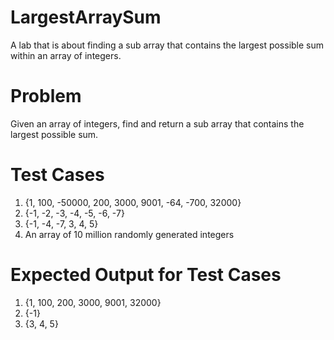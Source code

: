 # LargestArraySum
A lab that is about finding a sub array that contains the largest possible sum within an array of integers.

# Problem
Given an array of integers, find and return a sub array that contains the largest possible sum.

# Test Cases
1. {1, 100, -50000, 200, 3000, 9001, -64, -700, 32000}
2. {-1, -2, -3, -4, -5, -6, -7}
3. {-1, -4, -7, 3, 4, 5}
4. An array of 10 million randomly generated integers 

# Expected Output for Test Cases
1. {1, 100, 200, 3000, 9001, 32000}
2. {-1}
3. {3, 4, 5}